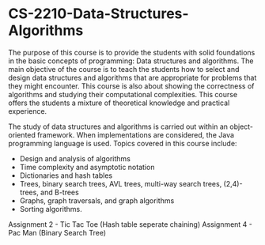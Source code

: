 # CS-2210-Data-Structures-Algorithms

The purpose of this course is to provide the students with solid foundations in the basic concepts
of programming: Data structures and algorithms. The main objective of the course is to teach the
students how to select and design data structures and algorithms that are appropriate for problems
that they might encounter. This course is also about showing the correctness of algorithms and
studying their computational complexities. This course offers the students a mixture of theoretical
knowledge and practical experience.

The study of data structures and algorithms is carried out within an object-oriented framework.
When implementations are considered, the Java programming language is used. Topics covered in
this course include:

- Design and analysis of algorithms
- Time complexity and asymptotic notation
- Dictionaries and hash tables
- Trees, binary search trees, AVL trees, multi-way search trees, (2,4)-trees, and B-trees
- Graphs, graph traversals, and graph algorithms
- Sorting algorithms.

Assignment 2 - Tic Tac Toe (Hash table seperate chaining)
Assignment 4 - Pac Man (Binary Search Tree)
